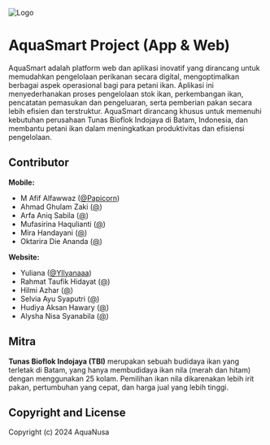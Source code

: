 
![Logo](https://i.ibb.co.com/TW02YXC/Logo-revisi-1.png)


# AquaSmart Project (App & Web)

AquaSmart adalah platform web dan aplikasi inovatif yang dirancang untuk memudahkan pengelolaan perikanan secara digital, mengoptimalkan berbagai aspek operasional bagi para petani ikan. Aplikasi ini menyederhanakan proses pengelolaan stok ikan, perkembangan ikan, pencatatan pemasukan dan pengeluaran, serta pemberian pakan secara lebih efisien dan terstruktur. AquaSmart dirancang khusus untuk memenuhi kebutuhan perusahaan Tunas Bioflok Indojaya di Batam, Indonesia, dan membantu petani ikan dalam meningkatkan produktivitas dan efisiensi pengelolaan.

## Contributor

**Mobile:**
- M Afif Alfawwaz ([@Papicorn](https://github.com/Papicorn))
- Ahmad Ghulam Zaki ([@]())
- Arfa Aniq Sabila ([@]())
- Mufasirina Haqulianti ([@]())
- Mira Handayani ([@]())
- Oktarira Die Ananda ([@]())

**Website:**
- Yuliana ([@Yllyanaaa](https://github.com/Yllyanaaa))
- Rahmat Taufik Hidayat ([@]())
- Hilmi Azhar ([@]())
- Selvia Ayu Syaputri ([@]())
- Hudiya Aksan Hawary ([@]())
- Alysha Nisa Syanabila ([@]())


## Mitra

**Tunas Bioflok Indojaya (TBI)** merupakan sebuah budidaya ikan yang terletak di Batam, yang hanya membudidaya ikan nila (merah dan hitam) dengan menggunakan 25 kolam. Pemilihan ikan nila dikarenakan lebih irit pakan, pertumbuhan yang cepat, dan harga jual yang lebih tinggi.

## Copyright and License

Copyright (c) 2024 AquaNusa

